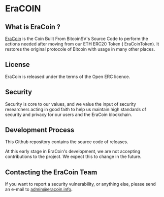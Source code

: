 EraCOIN
===========

What is EraCoin ?
-------------------

[EraCoin](https://eracoin.info) is the Coin Built From BitcoinSV's Source Code to perform the actions needed after moving from our ETH ERC20 Token ( EraCoinToken).  It restores the original protocole of Bitcoin with usage in many other places.

License
-------

EraCoin is released under the terms of the Open ERC licence.

Security
--------
Security is core to our values, and we value the input of security researchers acting in good faith to help us maintain 
high standards of security and privacy for our users and the EraCoin blockchain.

Development Process
-------------------

This Github repository contains the source code of releases.

At this early stage in EraCoin's development, we are not accepting contributions to the project. We expect this to 
change in the future.

Contacting the EraCoin Team
------------------------------

If you want to report a security vulnerability, or anything else, please send an e-mail to <admin@eracoin.info>.
